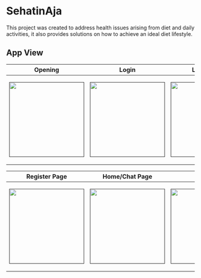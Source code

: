 
# SehatinAja

This project was created to address health issues arising from diet and daily activities, it also provides solutions on how to achieve an ideal diet lifestyle.


## App View

<table  align="center">
        <thead>
            <tr>
                <th>Opening</th>
                <th>Login</th>
				<th>Login Page</th>
            </tr>
        </thead>
        <tbody>
            <tr>
                <td><p align="center"><a href="" target="_blank"><img src="https://cdn.discordapp.com/attachments/889158043470811209/985098134130683924/Splash_Screen.jpeg" width="200"></a></p></td>
				<td><p align="center"><a href="" target="_blank"><img src="https://cdn.discordapp.com/attachments/889158043470811209/985094243011932170/Screenshot_2022-06-10-22-19-24-162_com.ridianputra.obatin.png" width="200"></a></p></td>
				<td><p align="center"><a href="" target="_blank"><img src="https://cdn.discordapp.com/attachments/889158043470811209/985095257182076938/Screenshot_2022-06-11-15-15-32-862_com.ridianputra.obatin.png" width="200"></a></p></td>
            </tr>
        </tbody>
    </table>


<table  align="center">
        <thead>
            <tr>
                <th>Register Page</th>
                <th>Home/Chat Page</th>
				<th>Profile</th>
            </tr>
        </thead>
        <tbody>
            <tr>
                <td><p align="center"><a href="" target="_blank"><img src="https://cdn.discordapp.com/attachments/889158043470811209/985095256951365642/Screenshot_2022-06-11-15-15-39-546_com.ridianputra.obatin.png" width="200"></a></p></td>
				<td><p align="center"><a href="" target="_blank"><img src="https://cdn.discordapp.com/attachments/889158043470811209/985095256628424724/Screenshot_2022-06-11-15-16-11-764_com.ridianputra.obatin.png" width="200"></a></p>
</td>
				<td><p align="center"><a href="" target="_blank"><img src="https://cdn.discordapp.com/attachments/889158043470811209/985095257408548895/Screenshot_2022-06-11-15-16-20-300_com.ridianputra.obatin.png" width="200"></a></p>
</td>
            </tr>
        </tbody>
    </table>

<br/>
